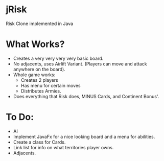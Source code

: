 # jRisk
Risk Clone implemented in Java

# What Works?
  - Creates a very very very very basic board.
  - No adjacents, uses Airlift Variant. (Players can move and attack anywhere on the board).
  - Whole game works:
      - Creates 2 players
      - Has menu for certain moves
      - Distributes Armies.
  - Does everything that Risk does, MINUS Cards, and Continent Bonus'.
  
# To Do:
  - AI
  - Implement JavaFx for a nice looking board and a menu for abilities.
  - Create a class for Cards.
  - Link list for info on what territories player owns.
  - Adjacents.
